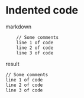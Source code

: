 <!-- word export demo-code-indented.md-->
# Indented code

markdown

```
    // Some comments
    line 1 of code
    line 2 of code
    line 3 of code
```
result

    // Some comments
    line 1 of code
    line 2 of code
    line 3 of code

